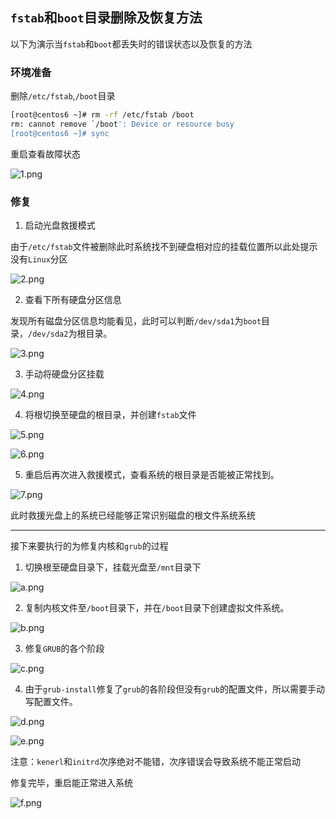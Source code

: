 ## `fstab`和`boot`目录删除及恢复方法

以下为演示当`fstab`和`boot`都丢失时的错误状态以及恢复的方法

### 环境准备

删除`/etc/fstab`,`/boot`目录

```bash
[root@centos6 ~]# rm -rf /etc/fstab /boot
rm: cannot remove `/boot': Device or resource busy
[root@centos6 ~]# sync
```

重启查看故障状态

![1.png](1.png)

### 修复

1. 启动光盘救援模式

由于`/etc/fstab`文件被删除此时系统找不到硬盘相对应的挂载位置所以此处提示没有`Linux`分区

![2.png](2.png)

2. 查看下所有硬盘分区信息

发现所有磁盘分区信息均能看见，此时可以判断`/dev/sda1`为`boot`目录，`/dev/sda2`为根目录。

![3.png](3.png)

3. 手动将硬盘分区挂载

![4.png](4.png)

4. 将根切换至硬盘的根目录，并创建`fstab`文件

![5.png](5.png)

![6.png](6.png)

5. 重启后再次进入救援模式，查看系统的根目录是否能被正常找到。

![7.png](7.png)

此时救援光盘上的系统已经能够正常识别磁盘的根文件系统系统

***
接下来要执行的为修复内核和`grub`的过程

1. 切换根至硬盘目录下，挂载光盘至`/mnt`目录下 

![a.png](a.png)

 

2. 复制内核文件至`/boot`目录下，并在`/boot`目录下创建虚拟文件系统。 

![b.png](b.png)

3. 修复`GRUB`的各个阶段 

![c.png](c.png)

4. 由于`grub-install`修复了`grub`的各阶段但没有`grub`的配置文件，所以需要手动写配置文件。

![d.png](d.png)

![e.png](e.png)

注意：`kenerl`和`initrd`次序绝对不能错，次序错误会导致系统不能正常启动  

修复完毕，重启能正常进入系统

![f.png](f.png)